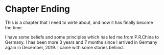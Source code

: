 # Chapter Ending

This is a chapter that I need to wirte about, and now it has finally become the time.

I have some beliefs and some principles which has led me from P.R.China to Germany. I has been more 3 years and 7 months since I arrived in Germany again in December, 2019. I came with some stories behind.
